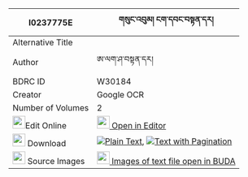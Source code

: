 |I0237775E|གསུང་འབུམ། ངག་དབང་བསྟན་དར། 
| --- | --- 
|Alternative Title |
|Author| ཨ་ལག་ཤ་བསྟན་དར།
|BDRC ID | W30184
|Creator | Google OCR
|Number of Volumes| 2
|<img width="25" src="https://img.icons8.com/color/25/000000/edit-property.png">Edit Online| [<img width="25" src="https://avatars.githubusercontent.com/u/45091458?s=200&v=4"> Open in Editor](http://editor.openpecha.org/I0237775E)
|<img width="25" src="https://img.icons8.com/fluent/48/000000/download-2.png"/>  Download | [![](https://img.icons8.com/color/20/000000/txt.png)Plain Text](https://github.com/Openpecha/I0237775E/releases/download/v1/sungbum_ngawang_ten_dar_plain_I0237775E.zip), [![](https://img.icons8.com/color/20/000000/txt.png)Text with Pagination](https://github.com/Openpecha/I0237775E/releases/download/v1/sungbum_ngawang_ten_dar_pages_I0237775E.zip)
|<img width="25" src="https://img.icons8.com/plasticine/100/000000/pictures-folder.png"/>  Source Images | [<img width="25" src="https://library.bdrc.io/icons/BUDA-small.svg"> Images of text file open in BUDA](https://library.bdrc.io/show/bdr:W30184)